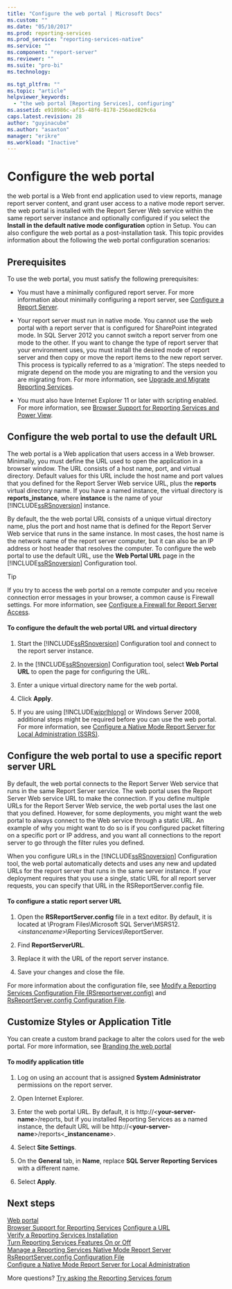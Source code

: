 ```yaml
---
title: "Configure the web portal | Microsoft Docs"
ms.custom: ""
ms.date: "05/10/2017"
ms.prod: reporting-services
ms.prod_service: "reporting-services-native"
ms.service: ""
ms.component: "report-server"
ms.reviewer: ""
ms.suite: "pro-bi"
ms.technology: 

ms.tgt_pltfrm: ""
ms.topic: "article"
helpviewer_keywords: 
  - "the web portal [Reporting Services], configuring"
ms.assetid: e918986c-af15-48f6-8178-256aed829c6a
caps.latest.revision: 28
author: "guyinacube"
ms.author: "asaxton"
manager: "erikre"
ms.workload: "Inactive"
---
```

# Configure the web portal

the web portal is a Web front end application used to view reports, manage report server content, and grant user access to a native mode report server. the web portal is installed with the Report Server Web service within the same report server instance and optionally configured if you select the **Install in the default native mode configuration** option in Setup. You can also configure the web portal as a post-installation task. This topic provides information about the following the web portal configuration scenarios:

## Prerequisites

To use the web portal, you must satisfy the following prerequisites:

- You must have a minimally configured report server. For more information about minimally configuring a report server, see [Configure a Report Server](../../reporting-services/report-server/configure-a-report-server-reporting-services-native-mode.md).

- Your report server must run in native mode. You cannot use the web portal with a report server that is configured for SharePoint integrated mode. In SQL Server 2012 you cannot switch a report server from one mode to the other. If you want to change the type of report server that your environment uses, you must install the desired mode of report server and then copy or move the report items to the new report server. This process is typically referred to as a ‘migration’. The steps needed to migrate depend on the mode you are migrating to and the version you are migrating from. For more information, see [Upgrade and Migrate Reporting Services](../../reporting-services/install-windows/upgrade-and-migrate-reporting-services.md).

- You must also have Internet Explorer 11 or later with scripting enabled. For more information, see [Browser Support for Reporting Services and Power View](../../reporting-services/browser-support-for-reporting-services-and-power-view.md).

## Configure the web portal to use the default URL

The web portal is a Web application that users access in a Web browser. Minimally, you must define the URL used to open the application in a browser window. The URL consists of a host name, port, and virtual directory. Default values for this URL include the host name and port values that you defined for the Report Server Web service URL, plus the **reports** virtual directory name. If you have a named instance, the virtual directory is **reports_instance**, where **instance** is the name of your [!INCLUDE[ssRSnoversion](../../includes/ssrsnoversion-md.md)] instance.

By default, the the web portal URL consists of a unique virtual directory name, plus the port and host name that is defined for the Report Server Web service that runs in the same instance. In most cases, the host name is the network name of the report server computer, but it can also be an IP address or host header that resolves the computer. To configure the web portal to use the default URL, use the **Web Portal URL** page in the [!INCLUDE[ssRSnoversion](../../includes/ssrsnoversion-md.md)] Configuration tool.

> [!TIP]
> If you try to access the web portal on a remote computer and you receive connection error messages in your browser, a common cause is Firewall settings. For more information, see [Configure a Firewall for Report Server Access](../../reporting-services/report-server/configure-a-firewall-for-report-server-access.md).

#### To configure the default the web portal URL and virtual directory

1. Start the [!INCLUDE[ssRSnoversion](../../includes/ssrsnoversion-md.md)] Configuration tool and connect to the report server instance.

2. In the [!INCLUDE[ssRSnoversion](../../includes/ssrsnoversion-md.md)] Configuration tool, select **Web Portal URL** to open the page for configuring the URL.

3. Enter a unique virtual directory name for the web portal.

4. Click **Apply**.

5. If you are using [!INCLUDE[wiprlhlong](../../includes/wiprlhlong-md.md)] or Windows Server 2008, additional steps might be required before you can use the web portal. For more information, see [Configure a Native Mode Report Server for Local Administration &#40;SSRS&#41;](../../reporting-services/report-server/configure-a-native-mode-report-server-for-local-administration-ssrs.md).

## Configure the web portal to use a specific report server URL

By default, the web portal connects to the Report Server Web service that runs in the same Report Server service. The web portal uses the Report Server Web service URL to make the connection. If you define multiple URLs for the Report Server Web service, the web portal uses the last one that you defined. However, for some deployments, you might want the web portal to always connect to the Web service through a static URL. An example of why you might want to do so is if you configured packet filtering on a specific port or IP address, and you want all connections to the report server to go through the filter rules you defined.

When you configure URLs in the [!INCLUDE[ssRSnoversion](../../includes/ssrsnoversion-md.md)] Configuration tool, the web portal automatically detects and uses any new and updated URLs for the report server that runs in the same server instance. If your deployment requires that you use a single, static URL for all report server requests, you can specify that URL in the RSReportServer.config file.

#### To configure a static report server URL

1. Open the **RSReportServer.config** file in a text editor. By default, it is located at \Program Files\Microsoft SQL Server\MSRS12.\<*instancename*>\Reporting Services\ReportServer.  

2. Find **ReportServerURL**.

3. Replace it with the URL of the report server instance.

4. Save your changes and close the file.

For more information about the configuration file, see [Modify a Reporting Services Configuration File &#40;RSreportserver.config&#41;](../../reporting-services/report-server/modify-a-reporting-services-configuration-file-rsreportserver-config.md) and [RsReportServer.config Configuration File](../../reporting-services/report-server/rsreportserver-config-configuration-file.md).

## Customize Styles or Application Title

You can create a custom brand package to alter the colors used for the web portal. For more information, see [Branding the web portal](../branding-the-web-portal.md)

#### To modify application title

1. Log on using an account that is assigned **System Administrator** permissions on the report server.

2. Open Internet Explorer.

3. Enter the web portal URL. By default, it is http://\<**your-server-name**>/reports, but if you installed Reporting Services as a named instance, the default URL will be http://\<**your-server-name**>/reports\<**_instancename**>.

4. Select **Site Settings**.

5. On the **General** tab, in **Name**, replace **SQL Server Reporting Services** with a different name.

6. Select **Apply**.

## Next steps

[Web portal](../../reporting-services/web-portal-ssrs-native-mode.md)  
[Browser Support for Reporting Services](../../reporting-services/browser-support-for-reporting-services-and-power-view.md)
[Configure a URL](../../reporting-services/install-windows/configure-a-url-ssrs-configuration-manager.md)   
[Verify a Reporting Services Installation](../../reporting-services/install-windows/verify-a-reporting-services-installation.md)   
[Turn Reporting Services Features On or Off](../../reporting-services/report-server/turn-reporting-services-features-on-or-off.md)   
[Manage a Reporting Services Native Mode Report Server](../../reporting-services/report-server/manage-a-reporting-services-native-mode-report-server.md)   
[RsReportServer.config Configuration File](../../reporting-services/report-server/rsreportserver-config-configuration-file.md)   
[Configure a Native Mode Report Server for Local Administration](../../reporting-services/report-server/configure-a-native-mode-report-server-for-local-administration-ssrs.md)

 More questions? [Try asking the Reporting Services forum](http://go.microsoft.com/fwlink/?LinkId=620231)

